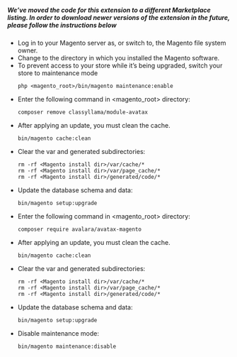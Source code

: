 <!-- This list is in each of the documentation files. Ensure any updates are applied to the list in each file. -->
##### We’ve moved the code for this extension to a different Marketplace listing. In order to download newer versions of the extension in the future, please follow the instructions below

- Log in to your Magento server as, or switch to, the Magento file system owner.
- Change to the directory in which you installed the Magento software.
- To prevent access to your store while it’s being upgraded, switch your store to maintenance mode
  ```
  php <magento_root>/bin/magento maintenance:enable
  ```
- Enter the following command in <magento_root> directory:
  ```
  composer remove classyllama/module-avatax
  ```
- After applying an update, you must clean the cache.
  ```
  bin/magento cache:clean
  ```
- Clear the var and generated subdirectories:
  ```
  rm -rf <Magento install dir>/var/cache/*
  rm -rf <Magento install dir>/var/page_cache/*
  rm -rf <Magento install dir>/generated/code/*
  ```
- Update the database schema and data:
  ```
  bin/magento setup:upgrade
  ```
- Enter the following command in <magento_root> directory:
  ```
  composer require avalara/avatax-magento
  ```
- After applying an update, you must clean the cache.
  ```
  bin/magento cache:clean
  ```
- Clear the var and generated subdirectories:
  ```
  rm -rf <Magento install dir>/var/cache/*
  rm -rf <Magento install dir>/var/page_cache/*
  rm -rf <Magento install dir>/generated/code/*
  ```
- Update the database schema and data:
  ```
  bin/magento setup:upgrade
  ```
- Disable maintenance mode:
  ```
  bin/magento maintenance:disable
  ```